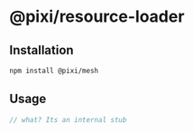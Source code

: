 # @pixi/resource-loader

## Installation

```bash
npm install @pixi/mesh
```

## Usage

```js
// what? Its an internal stub
```
